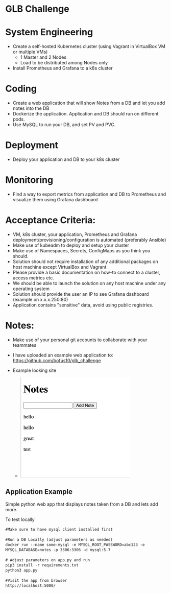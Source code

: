 # GLB Challenge

# System Engineering
- Create a self-hosted Kubernetes cluster (using Vagrant in VirtualBox VM or multiple VMs)
     + 1 Master and 2 Nodes
     +  Load to be distributed among Nodes only
- Install Prometheus and Grafana to a k8s cluster

# Coding
- Create a web application that will show Notes from a DB and let you add notes into the DB
- Dockerize the application. Application and DB should run on different pods.
- Use MySQL to run your DB, and set PV and PVC.

# Deployment
- Deploy your application and DB to your k8s cluster

# Monitoring
- Find a way to export metrics from application and DB to Prometheus and visualize them using Grafana dashboard

# Acceptance Criteria:
- VM, k8s cluster, your application, Prometheus and Grafana deployment/provisioning/configuration is automated (preferably Ansible)
- Make use of kubeadm to deploy and setup your cluster
- Make use of Namespaces, Secrets, ConfigMaps as you think you should.
- Solution should not require installation of any additional packages on host machine except VirtualBox and Vagrant
- Please provide a basic documentation on how-to connect to a cluster, access metrics etc.
- We should be able to launch the solution on any host machine under any operating system
- Solution should provide the user an IP to see Grafana dashboard (example on x.x.x.250:80)
- Application contains "sensitive" data, avoid using public registries.

# Notes:
- Make use of your personal git accounts to collaborate with your teammates
- I have uploaded an example web application to: https://github.com/bofus10/glb_challenge
- Example looking site

    + ![alt text](example.png)

## Application Example
Simple python web app that displays notes taken from a DB and lets add more.

To test locally

```shell
#Make sure to have mysql client installed first

#Run a DB Locally (adjust parameters as needed)
docker run --name some-mysql -e MYSQL_ROOT_PASSWORD=abc123 -e MYSQL_DATABASE=notes -p 3306:3306 -d mysql:5.7

# Adjust parameters on app.py and run
pip3 install -r requirements.txt
python3 app.py

#Visit the app from browser
http://localhost:5000/
```
